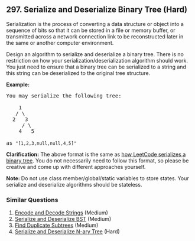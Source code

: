<!--|This file generated by command(leetcode description); DO NOT EDIT.    |-->
<!--+----------------------------------------------------------------------+-->
<!--|@author    Openset <openset.wang@gmail.com>                           |-->
<!--|@link      https://github.com/openset                                 |-->
<!--|@home      https://github.com/openset/leetcode                        |-->
<!--+----------------------------------------------------------------------+-->

## 297. Serialize and Deserialize Binary Tree (Hard)

<p>Serialization is the process of converting a data structure or object into a sequence of bits so that it can be stored in a file or memory buffer, or transmitted across a network connection link to be reconstructed later in the same or another computer environment.</p>

<p>Design an algorithm to serialize and deserialize a binary tree. There is no restriction on how your serialization/deserialization algorithm should work. You just need to ensure that a binary tree can be serialized to a string and this string can be deserialized to the original tree structure.</p>

<p><strong>Example:&nbsp;</strong></p>

<pre>
You may serialize the following tree:

    1
   / \
  2   3
     / \
    4   5

as <code>&quot;[1,2,3,null,null,4,5]&quot;</code>
</pre>

<p><strong>Clarification:</strong> The above format is the same as <a href="/faq/#binary-tree">how LeetCode serializes a binary tree</a>. You do not necessarily need to follow this format, so please be creative and come up with different approaches yourself.</p>

<p><strong>Note:&nbsp;</strong>Do not use class member/global/static variables to store states. Your serialize and deserialize algorithms should be stateless.</p>


### Similar Questions
  1. [Encode and Decode Strings](https://github.com/openset/leetcode/tree/master/solution/encode-and-decode-strings) (Medium)
  1. [Serialize and Deserialize BST](https://github.com/openset/leetcode/tree/master/solution/serialize-and-deserialize-bst) (Medium)
  1. [Find Duplicate Subtrees](https://github.com/openset/leetcode/tree/master/solution/find-duplicate-subtrees) (Medium)
  1. [Serialize and Deserialize N-ary Tree](https://github.com/openset/leetcode/tree/master/solution/serialize-and-deserialize-n-ary-tree) (Hard)
